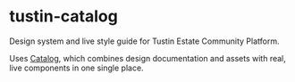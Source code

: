 # tustin-catalog
Design system and live style guide for Tustin Estate Community Platform.

Uses [Catalog](https://docs.catalog.style/), which combines design documentation and assets with real, live components in one single place. 
